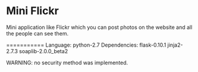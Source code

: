 Mini Flickr
===========

Mini application like Flickr which you can post photos on the website and all the people can see them.




===========
Language:
python-2.7
Dependencies:
flask-0.10.1
jinja2-2.7.3
soaplib-2.0.0_beta2

WARNING:
no security method was implemented.
